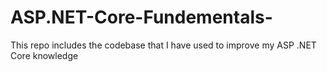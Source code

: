 # ASP.NET-Core-Fundementals-
This repo includes the codebase that I have used to improve my ASP .NET Core knowledge 
